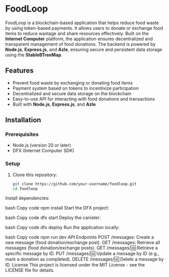 # FoodLoop

FoodLoop is a blockchain-based application that helps reduce food waste by using token-based payments. It allows users to donate or exchange food items to reduce wastage and share resources effectively. Built on the **Internet Computer** platform, the application ensures decentralized and transparent management of food donations. The backend is powered by **Node.js**, **Express.js**, and **Azle**, ensuring secure and persistent data storage using the **StableBTreeMap**.

## Features
- Prevent food waste by exchanging or donating food items
- Payment system based on tokens to incentivize participation
- Decentralized and secure data storage on the blockchain
- Easy-to-use API for interacting with food donations and transactions
- Built with **Node.js**, **Express.js**, and **Azle**

## Installation

### Prerequisites
- Node.js (version 20 or later)
- DFX (Internet Computer SDK)

### Setup

1. Clone this repository:
   
   ```bash
   git clone https://github.com/your-username/foodloop.git
   cd foodloop
Install dependencies:

bash
Copy code
npm install
Start the DFX project:

bash
Copy code
dfx start
Deploy the canister:

bash
Copy code
dfx deploy
Run the application locally:

bash
Copy code
npm run dev
API Endpoints
POST /messages: Create a new message (food donation/exchange post).
GET /messages: Retrieve all messages (food donation/exchange posts).
GET /messages/:id: Retrieve a specific message by ID.
PUT /messages/:id: Update a message by ID (e.g., mark a donation as completed).
DELETE /messages/:id: Delete a message by ID.
License
This project is licensed under the MIT License - see the LICENSE file for details.